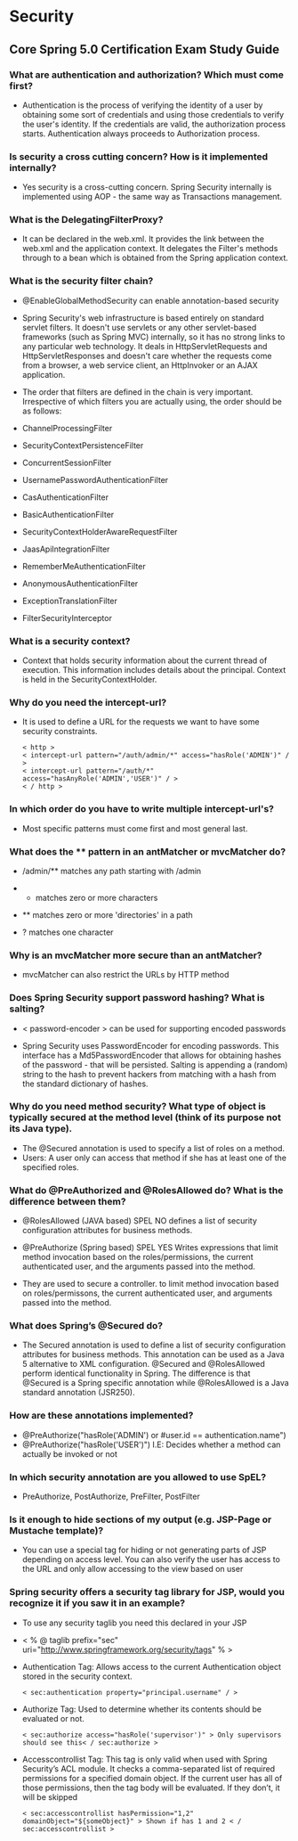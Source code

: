 # Security
## Core Spring 5.0 Certification Exam Study Guide


### What are authentication and authorization? Which must come first?

- Authentication is the process of verifying the identity of a user by obtaining some sort of credentials and using those credentials to verify the user's identity. If the credentials are valid, the authorization process starts. Authentication always proceeds to Authorization process.

### Is security a cross cutting concern? How is it implemented internally?

- Yes security is a cross-cutting concern. Spring Security internally is implemented using AOP - the same way as Transactions management.

### What is the DelegatingFilterProxy?

- It can be declared in the web.xml. It provides the link between the web.xml and the application context. It delegates the Filter's methods through to a bean which is obtained from the Spring application context.

### What is the security filter chain?

- @EnableGlobalMethodSecurity can enable annotation-based security

- Spring Security's web infrastructure is based entirely on standard servlet filters. It doesn't use servlets or any other servlet-based frameworks (such as Spring MVC) internally, so it has no strong links to any particular web technology. It deals in HttpServletRequests and HttpServletResponses and doesn't care whether the requests come from a browser, a web service client, an HttpInvoker or an AJAX application.

- The order that filters are defined in the chain is very important. Irrespective of which filters you are actually using, the order should be as follows:

- ChannelProcessingFilter

- SecurityContextPersistenceFilter

- ConcurrentSessionFilter

- UsernamePasswordAuthenticationFilter
- CasAuthenticationFilter
- BasicAuthenticationFilter

- SecurityContextHolderAwareRequestFilter

- JaasApiIntegrationFilter

- RememberMeAuthenticationFilter

- AnonymousAuthenticationFilter

- ExceptionTranslationFilter

- FilterSecurityInterceptor

### What is a security context?

- Context that holds security information about the current thread of execution. This information includes details about the principal. Context is held in the SecurityContextHolder.

### Why do you need the intercept-url?

- It is used to define a URL for the requests we want to have some security constraints.

      < http >
      < intercept-url pattern="/auth/admin/*" access="hasRole('ADMIN')" / >
      < intercept-url pattern="/auth/*" access="hasAnyRole('ADMIN','USER')" / >
      < / http >

### In which order do you have to write multiple intercept-url's?

- Most specific patterns must come first and most general last.

### What does the ** pattern in an antMatcher or mvcMatcher do?

- /admin/** matches any path starting with /admin

- * matches zero or more characters
- ** matches zero or more 'directories' in a path
- ? matches one character

### Why is an mvcMatcher more secure than an antMatcher?

- mvcMatcher can also restrict the URLs by HTTP method

### Does Spring Security support password hashing? What is salting?

- < password-encoder > can be used for supporting encoded passwords

- Spring Security uses PasswordEncoder for encoding passwords. This interface has a Md5PasswordEncoder that allows for obtaining hashes of the password - that will be persisted. Salting is appending a (random) string to the hash to prevent hackers from matching with a hash from the standard dictionary of hashes.

### Why do you need method security? What type of object is typically secured at the method level (think of its purpose not its Java type).

- The @Secured annotation is used to specify a list of roles on a method. 
- Users: A user only can access that method if she has at least one of the specified roles.

### What do @PreAuthorized and @RolesAllowed do? What is the difference between them?

- @RolesAllowed (JAVA based) SPEL NO defines a list of security configuration attributes for business methods.

- @PreAuthorize (Spring based) SPEL YES Writes expressions that limit method invocation based on the roles/permissions, the current authenticated user, and the arguments passed into the method.

- They are used to secure a controller. to limit method invocation based on roles/permissons, the current authenticated user, and arguments passed into the method.

### What does Spring’s @Secured do?

- The Secured annotation is used to define a list of security configuration attributes for business methods. This annotation can be used as a Java 5 alternative to XML configuration. @Secured and @RolesAllowed perform identical functionality in Spring. The difference is that @Secured is a Spring specific annotation while @RolesAllowed is a Java standard annotation (JSR250).

### How are these annotations implemented?

- @PreAuthorize("hasRole('ADMIN') or #user.id == authentication.name")
- @PreAuthorize("hasRole('USER')") I.E: Decides whether a method can actually be invoked or not

### In which security annotation are you allowed to use SpEL?

- PreAuthorize, PostAuthorize, PreFilter, PostFilter

### Is it enough to hide sections of my output (e.g. JSP-Page or Mustache template)?

- You can use a special tag for hiding or not generating parts of JSP depending on access level. You can also verify the user has access to the URL and only allow accessing to the view based on user

### Spring security offers a security tag library for JSP, would you recognize it if you saw it in an example?

- To use any security taglib you need this declared in your JSP
- < % @ taglib prefix="sec" uri="http://www.springframework.org/security/tags" % >

- Authentication Tag: Allows access to the current Authentication object stored in the security context. 

      < sec:authentication property="principal.username" / >

- Authorize Tag: Used to determine whether its contents should be evaluated or not. 
      
      < sec:authorize access="hasRole('supervisor')" > Only supervisors should see this< / sec:authorize >

- Accesscontrollist Tag: This tag is only valid when used with Spring Security’s ACL module. It checks a comma-separated list of required permissions for a specified domain object. If the current user has all of those permissions, then the tag body will be evaluated. If they don’t, it will be skipped

      < sec:accesscontrollist hasPermission="1,2" domainObject="${someObject}" > Shown if has 1 and 2 < / sec:accesscontrollist >


